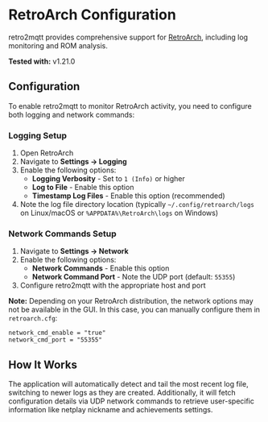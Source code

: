# RetroArch Configuration

retro2mqtt provides comprehensive support for [RetroArch](https://www.retroarch.com/), including log monitoring and ROM analysis.

**Tested with:** v1.21.0

## Configuration

To enable retro2mqtt to monitor RetroArch activity, you need to configure both logging and network commands:

### Logging Setup

1. Open RetroArch
2. Navigate to **Settings → Logging**
3. Enable the following options:
    - **Logging Verbosity** - Set to `1 (Info)` or higher
    - **Log to File** - Enable this option
    - **Timestamp Log Files** - Enable this option (recommended)
4. Note the log file directory location (typically `~/.config/retroarch/logs` on Linux/macOS or
   `%APPDATA%\RetroArch\logs` on Windows)

### Network Commands Setup

1. Navigate to **Settings → Network**
2. Enable the following options:
    - **Network Commands** - Enable this option
    - **Network Command Port** - Note the UDP port (default: `55355`)
3. Configure retro2mqtt with the appropriate host and port

**Note:** Depending on your RetroArch distribution, the network options may not be available in the GUI. In this case,
you can manually configure them in `retroarch.cfg`:

```
network_cmd_enable = "true"
network_cmd_port = "55355"
```

## How It Works

The application will automatically detect and tail the most recent log file, switching to newer logs as they are
created. Additionally, it will fetch configuration details via UDP network commands to retrieve user-specific
information like netplay nickname and achievements settings.